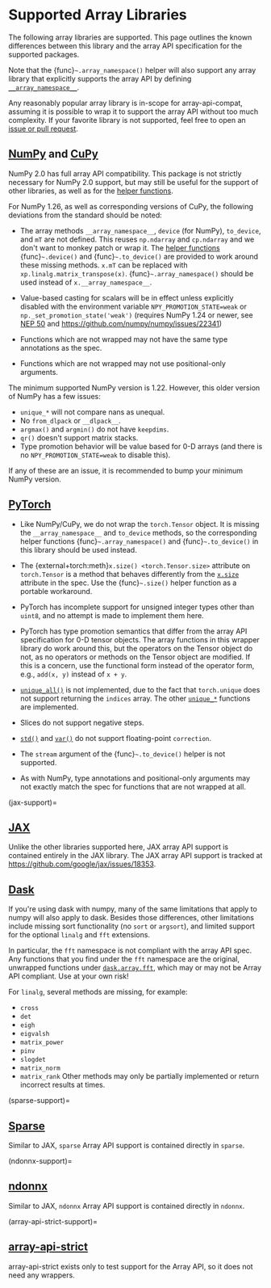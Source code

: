 # Supported Array Libraries

The following array libraries are supported. This page outlines the known
differences between this library and the array API specification for the
supported packages.

Note that the {func}`~.array_namespace()` helper will also support any array
library that explicitly supports the array API by defining
[`__array_namespace__`](https://data-apis.org/array-api/latest/API_specification/generated/array_api.array.__array_namespace__.html).

Any reasonably popular array library is in-scope for array-api-compat,
assuming it is possible to wrap it to support the array API without too much
complexity. If your favorite library is not supported, feel free to open an
[issue or pull request](https://github.com/data-apis/array-api-compat/issues).

## [NumPy](https://numpy.org/) and [CuPy](https://cupy.dev/)

NumPy 2.0 has full array API compatibility. This package is not strictly
necessary for NumPy 2.0 support, but may still be useful for the support of
other libraries, as well as for the [helper functions](helper-functions.rst).

For NumPy 1.26, as well as corresponding versions of CuPy, the following
deviations from the standard should be noted:

- The array methods `__array_namespace__`, `device` (for NumPy), `to_device`,
  and `mT` are not defined. This reuses `np.ndarray` and `cp.ndarray` and we
  don't want to monkey patch or wrap it. The [helper
  functions](helper-functions.rst) {func}`~.device()` and {func}`~.to_device()`
  are provided to work around these missing methods. `x.mT` can be replaced
  with `xp.linalg.matrix_transpose(x)`. {func}`~.array_namespace()` should be
  used instead of `x.__array_namespace__`.

- Value-based casting for scalars will be in effect unless explicitly disabled
  with the environment variable `NPY_PROMOTION_STATE=weak` or
  `np._set_promotion_state('weak')` (requires NumPy 1.24 or newer, see [NEP
  50](https://numpy.org/neps/nep-0050-scalar-promotion.html) and
  https://github.com/numpy/numpy/issues/22341)

- Functions which are not wrapped may not have the same type annotations
  as the spec.

- Functions which are not wrapped may not use positional-only arguments.

The minimum supported NumPy version is 1.22. However, this older version of
NumPy has a few issues:

- `unique_*` will not compare nans as unequal.
- No `from_dlpack` or `__dlpack__`.
- `argmax()` and `argmin()` do not have `keepdims`.
- `qr()` doesn't support matrix stacks.
- Type promotion behavior will be value based for 0-D arrays (and there is no
  `NPY_PROMOTION_STATE=weak` to disable this).

If any of these are an issue, it is recommended to bump your minimum NumPy
version.

## [PyTorch](https://pytorch.org/)

- Like NumPy/CuPy, we do not wrap the `torch.Tensor` object. It is missing the
  `__array_namespace__` and `to_device` methods, so the corresponding helper
  functions {func}`~.array_namespace()` and {func}`~.to_device()` in this
  library should be used instead.

- The {external+torch:meth}`x.size() <torch.Tensor.size>` attribute on
  `torch.Tensor` is a method that behaves differently from the
  [`x.size`](https://data-apis.org/array-api/draft/API_specification/generated/array_api.array.size.html)
  attribute in the spec. Use the {func}`~.size()` helper function as a
  portable workaround.

- PyTorch has incomplete support for unsigned integer types other
  than `uint8`, and no attempt is made to implement them here.

- PyTorch has type promotion semantics that differ from the array API
  specification for 0-D tensor objects. The array functions in this wrapper
  library do work around this, but the operators on the Tensor object do not,
  as no operators or methods on the Tensor object are modified. If this is a
  concern, use the functional form instead of the operator form, e.g., `add(x,
  y)` instead of `x + y`.

- [`unique_all()`](https://data-apis.org/array-api/latest/API_specification/generated/array_api.unique_all.html#array_api.unique_all)
  is not implemented, due to the fact that `torch.unique` does not support
  returning the `indices` array. The other
  [`unique_*`](https://data-apis.org/array-api/latest/API_specification/set_functions.html)
  functions are implemented.

- Slices do not support negative steps.

- [`std()`](https://data-apis.org/array-api/latest/API_specification/generated/array_api.std.html#array_api.std)
  and
  [`var()`](https://data-apis.org/array-api/latest/API_specification/generated/array_api.var.html#array_api.var)
  do not support floating-point `correction`.

- The `stream` argument of the {func}`~.to_device()` helper is not supported.

- As with NumPy, type annotations and positional-only arguments may not
  exactly match the spec for functions that are not wrapped at all.

(jax-support)=
## [JAX](https://jax.readthedocs.io/en/latest/)

Unlike the other libraries supported here, JAX array API support is contained
entirely in the JAX library. The JAX array API support is tracked at
https://github.com/google/jax/issues/18353.

## [Dask](https://www.dask.org/)

If you're using dask with numpy, many of the same limitations that apply to numpy
will also apply to dask. Besides those differences, other limitations include missing
sort functionality (no `sort` or `argsort`), and limited support for the optional `linalg`
and `fft` extensions.

In particular, the `fft` namespace is not compliant with the array API spec. Any functions
that you find under the `fft` namespace are the original, unwrapped functions under [`dask.array.fft`](https://docs.dask.org/en/latest/array-api.html#fast-fourier-transforms), which may or may not be Array API compliant. Use at your own risk!

For `linalg`, several methods are missing, for example:
- `cross`
- `det`
- `eigh`
- `eigvalsh`
- `matrix_power`
- `pinv`
- `slogdet`
- `matrix_norm`
- `matrix_rank`
Other methods may only be partially implemented or return incorrect results at times.

(sparse-support)=
## [Sparse](https://sparse.pydata.org/en/stable/)

Similar to JAX, `sparse` Array API support is contained directly in `sparse`.

(ndonnx-support)=
## [ndonnx](https://github.com/quantco/ndonnx)

Similar to JAX, `ndonnx` Array API support is contained directly in `ndonnx`.

(array-api-strict-support)=
## [array-api-strict](https://data-apis.org/array-api-strict/)

array-api-strict exists only to test support for the Array API, so it does not need any wrappers.
